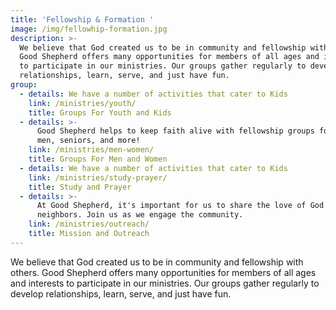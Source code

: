 ```yaml
---
title: 'Fellowship & Formation '
image: /img/fellowhip-formation.jpg
description: >-
  We believe that God created us to be in community and fellowship with others.
  Good Shepherd offers many opportunities for members of all ages and interests
  to participate in our ministries. Our groups gather regularly to develop
  relationships, learn, serve, and just have fun.
group:
  - details: We have a number of activities that cater to Kids
    link: /ministries/youth/
    title: Groups For Youth and Kids
  - details: >-
      Good Shepherd helps to keep faith alive with fellowship groups for women,
      men, seniors, and more!
    link: /ministries/men-women/
    title: Groups For Men and Women
  - details: We have a number of activities that cater to Kids
    link: /ministries/study-prayer/
    title: Study and Prayer
  - details: >-
      At Good Shepherd, it's important for us to share the love of God with our
      neighbors. Join us as we engage the community.
    link: /ministries/outreach/
    title: Mission and Outreach
---
```

We believe that God created us to be in community and fellowship with others. Good Shepherd offers many opportunities for members of all ages and interests to participate in our ministries. Our groups gather regularly to develop relationships, learn, serve, and just have fun.
